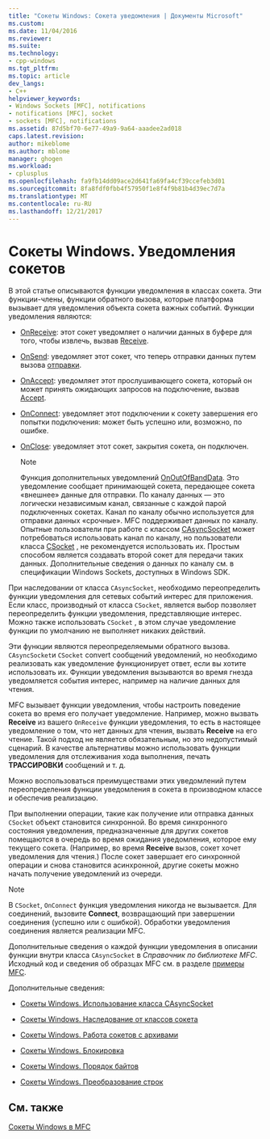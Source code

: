 ```yaml
---
title: "Сокеты Windows: Сокета уведомления | Документы Microsoft"
ms.custom: 
ms.date: 11/04/2016
ms.reviewer: 
ms.suite: 
ms.technology:
- cpp-windows
ms.tgt_pltfrm: 
ms.topic: article
dev_langs:
- C++
helpviewer_keywords:
- Windows Sockets [MFC], notifications
- notifications [MFC], socket
- sockets [MFC], notifications
ms.assetid: 87d5bf70-6e77-49a9-9a64-aaadee2ad018
caps.latest.revision: 
author: mikeblome
ms.author: mblome
manager: ghogen
ms.workload:
- cplusplus
ms.openlocfilehash: fa9fb14dd09ace2d641fa69fa4cf39ccefeb3d01
ms.sourcegitcommit: 8fa8fdf0fbb4f57950f1e8f4f9b81b4d39ec7d7a
ms.translationtype: MT
ms.contentlocale: ru-RU
ms.lasthandoff: 12/21/2017
---
```

# <a name="windows-sockets-socket-notifications"></a>Сокеты Windows. Уведомления сокетов
В этой статье описываются функции уведомления в классах сокета. Эти функции-члены, функции обратного вызова, которые платформа вызывает для уведомления объекта сокета важных событий. Функции уведомления являются:  
  
-   [OnReceive](../mfc/reference/casyncsocket-class.md#onreceive): этот сокет уведомляет о наличии данных в буфере для того, чтобы извлечь, вызвав [Receive](../mfc/reference/casyncsocket-class.md#receive).  
  
-   [OnSend](../mfc/reference/casyncsocket-class.md#onsend): уведомляет этот сокет, что теперь отправки данных путем вызова [отправки](../mfc/reference/casyncsocket-class.md#send).  
  
-   [OnAccept](../mfc/reference/casyncsocket-class.md#onaccept): уведомляет этот прослушивающего сокета, который он может принять ожидающих запросов на подключение, вызвав [Accept](../mfc/reference/casyncsocket-class.md#accept).  
  
-   [OnConnect](../mfc/reference/casyncsocket-class.md#onconnect): уведомляет этот подключении к сокету завершения его попытки подключения: может быть успешно или, возможно, по ошибке.  
  
-   [OnClose](../mfc/reference/casyncsocket-class.md#onclose): уведомляет этот сокет, закрытия сокета, он подключен.  
  
    > [!NOTE]
    >  Функция дополнительных уведомлений [OnOutOfBandData](../mfc/reference/casyncsocket-class.md#onoutofbanddata). Это уведомление сообщает принимающей сокета, передающее сокета «внешнее» данные для отправки. По каналу данных — это логически независимым канал, связанные с каждой парой подключенных сокетах. Канал по каналу обычно используется для отправки данных «срочные». MFC поддерживает данных по каналу. Опытные пользователи при работе с классом [CAsyncSocket](../mfc/reference/casyncsocket-class.md) может потребоваться использовать канал по каналу, но пользователи класса [CSocket](../mfc/reference/csocket-class.md) , не рекомендуется использовать их. Простым способом является создавать второй сокет для передачи таких данных. Дополнительные сведения о данных по каналу см. в спецификации Windows Sockets, доступных в Windows SDK.  
  
 При наследовании от класса `CAsyncSocket`, необходимо переопределить функции уведомления для сетевых событий интерес для приложения. Если класс, производный от класса `CSocket`, является выбор позволяет переопределить функции уведомления, представляющие интерес. Можно также использовать `CSocket` , в этом случае уведомление функции по умолчанию не выполняет никаких действий.  
  
 Эти функции являются переопределяемыми обратного вызова. `CAsyncSocket`и `CSocket` convert сообщений уведомлений, но необходимо реализовать как уведомление функционирует ответ, если вы хотите использовать их. Функции уведомления вызываются во время гнезда уведомляется события интерес, например на наличие данных для чтения.  
  
 MFC вызывает функции уведомления, чтобы настроить поведение сокета во время его получает уведомление. Например, можно вызвать **Receive** из вашего `OnReceive` функции уведомления, то есть в настоящее уведомление о том, что нет данных для чтения, вызвать **Receive** на его чтение. Такой подход не является обязательным, но это недопустимый сценарий. В качестве альтернативы можно использовать функции уведомления для отслеживания хода выполнения, печать **ТРАССИРОВКИ** сообщений и т. д.  
  
 Можно воспользоваться преимуществами этих уведомлений путем переопределения функции уведомления в сокета в производном классе и обеспечив реализацию.  
  
 При выполнении операции, такие как получение или отправка данных `CSocket` объект становится синхронной. Во время синхронного состояния уведомления, предназначенные для других сокетов помещаются в очередь во время ожидания уведомления, которое ему текущего сокета. (Например, во время **Receive** вызов, сокет хочет уведомления для чтения.) После сокет завершает его синхронной операции и снова становится асинхронной, другие сокеты можно начать получение уведомлений из очереди.  
  
> [!NOTE]
>  В `CSocket`, `OnConnect` функция уведомления никогда не вызывается. Для соединений, вызовите **Connect**, возвращающий при завершении соединения (успешно или с ошибкой). Обработки уведомления соединения является реализации MFC.  
  
 Дополнительные сведения о каждой функции уведомления в описании функции внутри класса `CAsyncSocket` в *Справочник по библиотеке MFC*. Исходный код и сведения об образцах MFC см. в разделе [примеры MFC](../visual-cpp-samples.md).  
  
 Дополнительные сведения:  
  
-   [Сокеты Windows. Использование класса CAsyncSocket](../mfc/windows-sockets-using-class-casyncsocket.md)  
  
-   [Сокеты Windows. Наследование от классов сокета](../mfc/windows-sockets-deriving-from-socket-classes.md)  
  
-   [Сокеты Windows. Работа сокетов с архивами](../mfc/windows-sockets-how-sockets-with-archives-work.md)  
  
-   [Сокеты Windows. Блокировка](../mfc/windows-sockets-blocking.md)  
  
-   [Сокеты Windows. Порядок байтов](../mfc/windows-sockets-byte-ordering.md)  
  
-   [Сокеты Windows. Преобразование строк](../mfc/windows-sockets-converting-strings.md)  
  
## <a name="see-also"></a>См. также  
 [Сокеты Windows в MFC](../mfc/windows-sockets-in-mfc.md)

